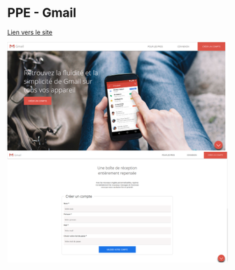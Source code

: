 # PPE - Gmail
[Lien vers le site](https://nicolarson.github.io/PPE_Gmail/)

![site](asset/sources/storyboard/00.jpg)
![formulaire](asset/sources/storyboard/partie_form.PNG)


